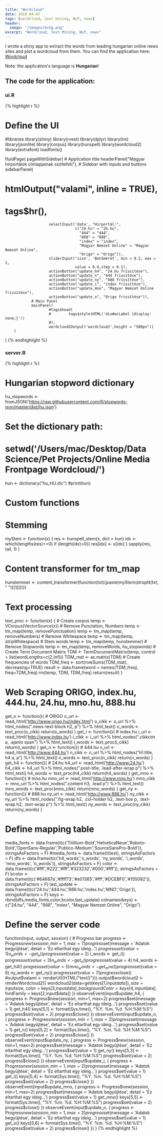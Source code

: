 ```yaml
---
title: "Wordcloud"
date: 2018-04-07
tags: [wordcloud, text mining, NLP, news]
header:
  image: "/images/bckg.png"
excerpt: "Wordcloud, Text Mining, NLP, news"
---
```


I wrote a shiny app to extract the words from leading hungarian online news sites and plot a wordcloud from them. You can find the application here: [Wordcloud](https://datafitness.shinyapps.io/wordcloud/)

Note: the application's language is **Hungarian**!

## The code for the application:

### ui.R

{% highlight r %}
# Define the UI
#libraries
library(shiny)
library(rvest)
library(dplyr)
library(tm)
library(jsonlite)
library(corpus)
library(hunspell)
library(wordcloud2)
library(extrafont)
loadfonts()

fluidPage(
        pageWithSidebar(
                # Application title
                headerPanel("Magyar hírportálok címlapjainak szófelhői"),
                # Sidebar with inputs and buttons
                sidebarPanel(
#                        htmlOutput("valami", inline = TRUE),
#                        tags$hr(),
                        selectInput('data', "Hírportál:",
                                    c("24.hu" = "24.hu",
                                      "444" = "444",
                                      "888" = "888",
                                      "index" = "index",
                                      "Magyar Nemzet Online" = "Magyar Nemzet Online",
                                      "Origo" = "Origo")),
                        sliderInput('size', 'Betűméret', min = 0.2, max = 1,
                                    value = 0.4,step = 0.1),
                        actionButton("update_h4", "24.hu frissítése"),
                        actionButton("update_n", "444 frissítése"),
                        actionButton("update_ny", "888 frissítése"),
                        actionButton("update_i", "index frissítése"),
                        actionButton("update_mno", "Magyar Nemzet Online frissítése"),
                        actionButton("update_o", "Origo frissítése")),
                # Main Panel
                mainPanel(
                        #tags$head(
                        #        tags$style(HTML('div#wcLabel {display: none;}'))
                        #),
                        wordcloud2Output('wordcloud2',height = "500px"))
        )
)
{% endhighlight %}

### server.R

{% highlight r %}
# Hungarian stopword dictionary
hu_stopwords <- fromJSON('https://raw.githubusercontent.com/6/stopwords-json/master/dist/hu.json')

# Set the dictionary path:
# setwd('/Users/mac/Desktop/Data Science/Pet Projects/Online Media Frontpage Wordcloud/')
hun <- dictionary("hu_HU.dic")
#print(hun)

# Custom functions

# Stemming
myStem <- function(x) {
        res <- hunspell_stem(x, dict = hun)
        idx <- which(lengths(res)==0)
        if (length(idx)>0){
                res[idx] <- x[idx]
        }
        sapply(res, tail, 1)
}
# Content transformer for tm_map
hunstemmer <- content_transformer(function(txt){paste(myStem(strsplit(txt, " ")[[1]]))})

# Text processing
text_proc <- function(x) {
        # Create corpus
        temp <- VCorpus(VectorSource(x))
        # Remove Punctation, Numbers
        temp <- tm_map(temp, removePunctuation)
        temp <- tm_map(temp, removeNumbers)
        # Remove Whitespace
        temp <- tm_map(temp, stripWhitespace)
        # Stem words
        temp <- tm_map(temp, hunstemmer)
        # Remove Stopwords
        temp <- tm_map(temp, removeWords, hu_stopwords)
        # Create Term Document Matrix
        TDM <- TermDocumentMatrix(temp, control = list(wordLengths=c(2,Inf)))
        TDM_mat <- as.matrix(TDM)
        # Create frequencies of words
        TDM_freq <- sort(rowSums(TDM_mat), decreasing=TRUE)
        result <- data.frame(word = names(TDM_freq), freq=TDM_freq)
        rm(temp, TDM, TDM_freq)
        return(result)
}

# Web Scraping ORIGO, index.hu, 444.hu, 24.hu, mno.hu, 888.hu
get_o <- function(){
        # ORIGO
        o_url <- read_html('http://www.origo.hu/index.html')
        o_cikk <- o_url %>% html_nodes(".news-text-block h2, p") %>% html_text()
        o_words <- text_proc(o_cikk)
        return(o_words)
}
get_i <- function(){
        # index.hu
        i_url <- read_html('http://www.index.hu')
        i_cikk <- i_url %>% html_nodes(".cikkcim a, .ajanlo span") %>% html_text()
        i_words <- text_proc(i_cikk)
        return(i_words)
}
get_n <- function(){
        # 444.hu
        n_url <- read_html('http://www.444.hu')
        n_cikk <- n_url %>% html_nodes("h1.title, h4 a, p") %>% html_text()
        n_words <- text_proc(n_cikk)
        return(n_words)
}
get_h4 <- function(){
        # 24.hu
        h4_url <- read_html('http://www.24.hu')
        h4_cikk <- h4_url %>% html_nodes(".post-title, .lead-after-wrap p") %>% html_text()
        h4_words <- text_proc(h4_cikk)
        return(h4_words)
}
get_mno <- function(){
        # mno.hu
        mno_url <- read_html('http://www.mno.hu')
        mno_cikk <- mno_url %>% html_nodes(".content h3, .lead p") %>% html_text()
        mno_words <- text_proc(mno_cikk)
        return(mno_words)
}
get_ny <- function(){
        # 888.hu
        ny_url <- read_html('http://www.888.hu')
        ny_cikk <- ny_url %>% html_nodes(".fig-wrap h2, .col-holder h2,
                                         .text-box p, .text-wrap h2, .text-wrap p") %>% html_text()
        ny_words <- text_proc(ny_cikk)
        return(ny_words)
}

# Define mapping table
media_fonts <- data.frame(t(c('Titillium-Bold','HelveticaNeue','Roboto-Bold','OpenSans-Regular','Publico-Medium','SourceSansPro-Bold')),
                          stringsAsFactors = F)
#media_fonts <- data.frame(t(test), stringsAsFactors = F)
dfs <- data.frame(t(c('h4_words','n_words', 'ny_words', 'i_words', 'mno_words', 'o_words')),
                  stringsAsFactors = F)
color <- data.frame(t(c('#fff','#222','#fff','#323232','#000','#fff')),
                    stringsAsFactors = F)
bcolor <- data.frame(t(c('#64667a','#ffff73','#e01365','#fff','#DCEBF0','#155092')),
                     stringsAsFactors = F)
last_update <- data.frame(t(c('24.hu','444.hu','888.hu','index.hu','MNO','Origo')),
                          stringsAsFactors = F)
keys <- rbind(dfs,media_fonts,color,bcolor,last_update)
colnames(keys) <- c("24.hu", "444", "888", "index", "Magyar Nemzet Online", "Origo")

# Define the server code
function(input, output, session) {
        # Progress bar
        progress <- Progress$new(session, min=1, max=7)
        progress$set(message = 'Adatok begyűjtése',
                     detail = 'Ez eltarthat egy ideig...')
        progress$set(value = 1)
        o_words <- get_o()
        progress$set(value = 2)
        i_words <- get_i()
        progress$set(value = 3)
        n_words <- get_n()
        progress$set(value = 4)
        h4_words <- get_h4()
        progress$set(value = 5)
        mno_words <- get_mno()
        progress$set(value = 6)
        ny_words <- get_ny()
        progress$set(value = 7)
        progress$close()
        #output$valami <- renderUI({HTML("text()")})
        output$wordcloud2 <- renderWordcloud2({
                wordcloud2(data=get(keys[1,input$data]), size=input$size,
                           color = keys[3,input$data],
                           backgroundColor = keys[4,input$data],
                           fontFamily = keys[2,input$data])
        })
        observeEvent(input$update_h4, {
                progress <- Progress$new(session, min=1, max=2)
                progress$set(message = 'Adatok begyűjtése',
                             detail = 'Ez eltarthat egy ideig...')
                progress$set(value = 1)
                get_h4()
                keys[5,1] <- format(Sys.time(), "%Y. %m. %d. %H:%M:%S")
                progress$set(value = 2)
                progress$close()
        })
        observeEvent(input$update_n, {
                progress <- Progress$new(session, min=1, max=2)
                progress$set(message = 'Adatok begyűjtése',
                             detail = 'Ez eltarthat egy ideig...')
                progress$set(value = 1)
                get_n()
                keys[5,2] <- format(Sys.time(), "%Y. %m. %d. %H:%M:%S")
                progress$set(value = 2)
                progress$close()
        })
        observeEvent(input$update_ny, {
                progress <- Progress$new(session, min=1, max=2)
                progress$set(message = 'Adatok begyűjtése',
                             detail = 'Ez eltarthat egy ideig...')
                progress$set(value = 1)
                get_ny()
                keys[5,3] <- format(Sys.time(), "%Y. %m. %d. %H:%M:%S")
                progress$set(value = 2)
                progress$close()
        })
        observeEvent(input$update_i, {
                progress <- Progress$new(session, min=1, max=2)
                progress$set(message = 'Adatok begyűjtése',
                             detail = 'Ez eltarthat egy ideig...')
                progress$set(value = 1)
                get_i()
                keys[5,4] <- format(Sys.time(), "%Y. %m. %d. %H:%M:%S")
                progress$set(value = 2)
                progress$close()
        })
        observeEvent(input$update_mno, {
                progress <- Progress$new(session, min=1, max=2)
                progress$set(message = 'Adatok begyűjtése',
                             detail = 'Ez eltarthat egy ideig...')
                progress$set(value = 1)
                get_mno()
                keys[5,5] <- format(Sys.time(), "%Y. %m. %d. %H:%M:%S")
                progress$set(value = 2)
                progress$close()
        })
        observeEvent(input$update_o, {
                progress <- Progress$new(session, min=1, max=2)
                progress$set(message = 'Adatok begyűjtése',
                             detail = 'Ez eltarthat egy ideig...')
                progress$set(value = 1)
                get_o()
                keys[5,6] <- format(Sys.time(), "%Y. %m. %d. %H:%M:%S")
                progress$set(value = 2)
                progress$close()
        })
}
{% endhighlight %}
